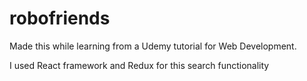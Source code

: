 # robofriends

Made this while learning from a Udemy tutorial for Web Development.

I used React framework and Redux for this search functionality
